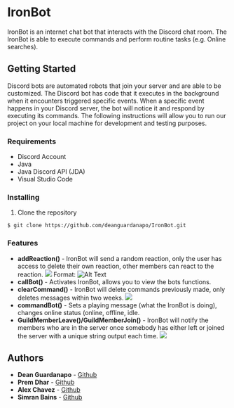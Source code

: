 # IronBot
IronBot is an internet chat bot that interacts with the Discord chat room. The IronBot is able to execute commands and perform routine tasks (e.g. Online searches).

## Getting Started
Discord bots are automated robots that join your server and are able to be customized. The Discord bot has code that it executes in the background when it encounters triggered specific events. When a specific event happens in your Discord server, the bot will notice it and respond by executing its commands. 
The following instructions will allow you to run our project on your local machine for development and testing purposes. 

### Requirements
* Discord Account
* Java
* Java Discord API (JDA)
* Visual Studio Code

### Installing
1. Clone the repository
```
$ git clone https://github.com/deanguardanapo/IronBot.git
```

### Features
* **addReaction()** - IronBot will send a random reaction, only the user has access to delete their own reaction, other members can react to the reaction. 
![](IronBot/Images/Reactions.jpg)
Format: ![Alt Text](url)
* **callBot()** - Activates IronBot, allows you to view the bots functions.
* **clearCommand()** - IronBot will delete commands previously made, only deletes messages within two weeks. 
![](IronBot/Images/DeleteMessages.jpg)
* **commandBot()** - Sets a playing message (what the IronBot is doing), changes online status (online, offline, idle.
* **GuildMemberLeave()/GuildMemberJoin()** - IronBot will notify the members who are in the server once somebody has either left or joined the server with a unique string output each time.
![](IronBot/Images/MemberLeave:Join.jpg) 

## Authors
* **Dean Guardanapo** - [Github](https://github.com/Deanguardanapo)
* **Prem Dhar** - [Github](https://github.com/PremDh)
* **Alex Chavez** - [Github](https://github.com/Alexchavez1)
* **Simran Bains** - [Github](https://github.com/Simranb82232)
